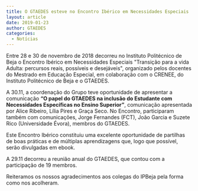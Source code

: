 ```yaml
---
title: O GTAEDES esteve no Encontro Ibérico em Necessidades Especiais
layout: article
date: 2019-01-23
author: GTAEDES
categories:
  - Notícias
---
```


Entre 28 e 30 de novembro de 2018 decorreu no Instituto Politécnico de Beja o Encontro Ibérico em Necessidades Especiais "Transição para a vida Adulta: percursos reais, possíveis e desejáveis", organizado pelos docentes do Mestrado em Educação Especial, em colaboração com o CRENEE, do Instituto Politécnico de Beja e o GTAEDES.


A 30.11, a coordenação do Grupo teve oportunidade de apresentar a comunicação **“O papel do GTAEDES na inclusão do Estudante com Necessidades Específicas no Ensino Superior”**, comunicação apresentada por Alice Ribeiro, Lília Pires e Graça Seco. No Encontro, participaram também com comunicações, Jorge Fernandes (FCT), João Garcia e Suzete Rico (Universidade Évora), membros do GTAEDES.

Este Encontro Ibérico constituiu uma excelente oportunidade de partilhas de boas práticas e de múltiplas aprendizagens que, logo que possível, serão divulgadas em ebook.

A 29.11 decorreu a reunião anual do GTAEDES, que contou com a participação de 19 membros.

Reiteramos os nossos agradecimentos aos colegas do IPBeja pela forma como nos acolheram.